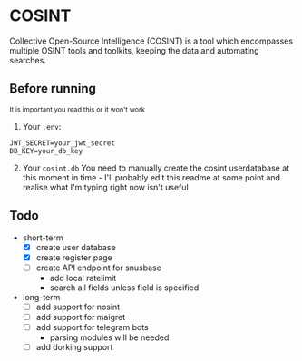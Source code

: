 # COSINT
Collective Open-Source Intelligence (COSINT) is a tool which encompasses multiple OSINT tools and toolkits, keeping the data and automating searches.

## Before running
<sup>It is important you read this or it won't work</sup>

1. Your `.env`:
```
JWT_SECRET=your_jwt_secret
DB_KEY=your_db_key
```

2. Your `cosint.db`
You need to manually create the cosint userdatabase at this moment in time - I'll probably edit this readme at some point and realise what I'm typing right now isn't useful

## Todo
* short-term
  - [x] create user database
  - [x] create register page
  - [ ] create API endpoint for snusbase
    * add local ratelimit 
    * search all fields unless field is specified


* long-term
  - [ ] add support for nosint
  - [ ] add support for maigret
  - [ ] add support for telegram bots
    * parsing modules will be needed
  - [ ] add dorking support